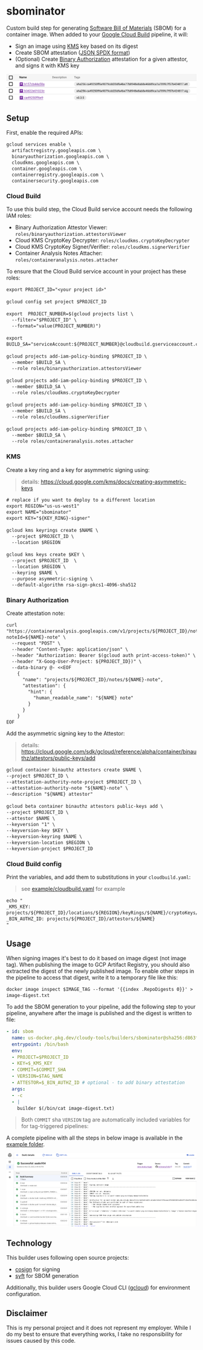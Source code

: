 # sbominator

Custom build step for generating [Software Bill of Materials](https://www.cisa.gov/sbom) (SBOM) for a container image. When added to your [Google Cloud Build](https://cloud.google.com/build) pipeline, it will:

* Sign an image using [KMS](https://cloud.google.com/security-key-management) key based on its digest
* Create SBOM attestation ([JSON SPDX format](https://github.com/spdx/spdx-spec/blob/v2.2/schemas/spdx-schema.json)) 
* (Optional) Create [Binary Authorization](https://cloud.google.com/binary-authorization) attestation for a given attestor, and signs it with KMS key

![](images/reg.png)

## Setup 

First, enable the required APIs:

```shell
gcloud services enable \
  artifactregistry.googleapis.com \
  binaryauthorization.googleapis.com \
  cloudkms.googleapis.com \
  container.googleapis.com \
  containerregistry.googleapis.com \
  containersecurity.googleapis.com
```

### Cloud Build

To use this build step, the Cloud Build service account needs the following IAM roles:

* Binary Authorization Attestor Viewer: `roles/binaryauthorization.attestorsViewer`
* Cloud KMS CryptoKey Decrypter: `roles/cloudkms.cryptoKeyDecrypter`
* Cloud KMS CryptoKey Signer/Verifier: `roles/cloudkms.signerVerifier`
* Container Analysis Notes Attacher: `roles/containeranalysis.notes.attacher`

To ensure that the Cloud Build service account in your project has these roles:

```shell
export PROJECT_ID="<your project id>"

gcloud config set project $PROJECT_ID

export  PROJECT_NUMBER=$(gcloud projects list \
  --filter="$PROJECT_ID" \
  --format="value(PROJECT_NUMBER)")

export BUILD_SA="serviceAccount:${PROJECT_NUMBER}@cloudbuild.gserviceaccount.com"

gcloud projects add-iam-policy-binding $PROJECT_ID \
  --member $BUILD_SA \
  --role roles/binaryauthorization.attestorsViewer

gcloud projects add-iam-policy-binding $PROJECT_ID \
  --member $BUILD_SA \
  --role roles/cloudkms.cryptoKeyDecrypter

gcloud projects add-iam-policy-binding $PROJECT_ID \
  --member $BUILD_SA \
  --role roles/cloudkms.signerVerifier

gcloud projects add-iam-policy-binding $PROJECT_ID \
  --member $BUILD_SA \
  --role roles/containeranalysis.notes.attacher
```

### KMS 

Create a key ring and a key for asymmetric signing using:

> details: https://cloud.google.com/kms/docs/creating-asymmetric-keys

```shell
# replace if you want to deploy to a different location
export REGION="us-us-west1" 
export NAME="sbominator"
export KEY="${KEY_RING}-signer"

gcloud kms keyrings create $NAME \
  --project $PROJECT_ID \
  --location $REGION

gcloud kms keys create $KEY \
  --project $PROJECT_ID  \
  --location $REGION \
  --keyring $NAME \
  --purpose asymmetric-signing \
  --default-algorithm rsa-sign-pkcs1-4096-sha512
```

### Binary Authorization

Create attestation note:

```shell
curl "https://containeranalysis.googleapis.com/v1/projects/${PROJECT_ID}/notes/?noteId=${NAME}-note" \
  --request "POST" \
  --header "Content-Type: application/json" \
  --header "Authorization: Bearer $(gcloud auth print-access-token)" \
  --header "X-Goog-User-Project: ${PROJECT_ID})" \
  --data-binary @- <<EOF
    {
      "name": "projects/${PROJECT_ID}/notes/${NAME}-note",
      "attestation": {
        "hint": {
          "human_readable_name": "${NAME} note"
        }
      }
    }
EOF
```

Add the asymmetric signing key to the Attestor:

> details: https://cloud.google.com/sdk/gcloud/reference/alpha/container/binauthz/attestors/public-keys/add


```shell
gcloud container binauthz attestors create $NAME \
--project $PROJECT_ID \
--attestation-authority-note-project $PROJECT_ID \
--attestation-authority-note "${NAME}-note" \
--description "${NAME} attestor"

gcloud beta container binauthz attestors public-keys add \
--project $PROJECT_ID \
--attestor $NAME \
--keyversion "1" \
--keyversion-key $KEY \
--keyversion-keyring $NAME \
--keyversion-location $REGION \
--keyversion-project $PROJECT_ID
```

### Cloud Build config

Print the variables, and add them to substitutions in your `cloudbuild.yaml`:

> see [example/cloudbuild.yaml](example/cloudbuild.yaml) for example

```shell
echo "
_KMS_KEY: projects/${PROJECT_ID}/locations/${REGION}/keyRings/${NAME}/cryptoKeys/${KEY}/cryptoKeyVersions/1
_BIN_AUTHZ_ID: projects/${PROJECT_ID}/attestors/${NAME}
"
```


## Usage

When signing images it's best to do it based on image digest (not image tag). When publishing the image to GCP Artifact Registry, you should also extracted the digest of the newly published image. To enable other steps in the pipeline to access that digest, write it to a temporary file like this:

```shell
docker image inspect $IMAGE_TAG --format '{{index .RepoDigests 0}}' > image-digest.txt
```

To add the SBOM generation to your pipeline, add the following step to your pipeline, anywhere after the image is published and the digest is written to file:

```yaml
- id: sbom
  name: us-docker.pkg.dev/cloudy-tools/builders/sbominator@sha256:d863f7bdf10e63f9f43298e73aad5886b87245827497b8333c038d6c1d2bdc58
  entrypoint: /bin/bash
  env:
  - PROJECT=$PROJECT_ID
  - KEY=$_KMS_KEY
  - COMMIT=$COMMIT_SHA
  - VERSION=$TAG_NAME
  - ATTESTOR=$_BIN_AUTHZ_ID # optional - to add binary attestation
  args:
  - -c
  - |
    builder $(/bin/cat image-digest.txt)
```

> Both `COMMIT` sha `VERSION` tag are automatically included variables for for tag-triggered pipelines: 

A complete pipeline with all the steps in below image is available in the [example folder](example/cloudbuild.yaml).

![](images/build.png)

## Technology 

This builder uses following open source projects:

* [cosign](https://github.com/sigstore/cosign) for signing
* [syft](https://github.com/anchore/syft) for SBOM generation 

Additionally, this builder users Google Cloud CLI ([gcloud](https://cloud.google.com/sdk/gcloud)) for environment configuration.

## Disclaimer

This is my personal project and it does not represent my employer. While I do my best to ensure that everything works, I take no responsibility for issues caused by this code.
